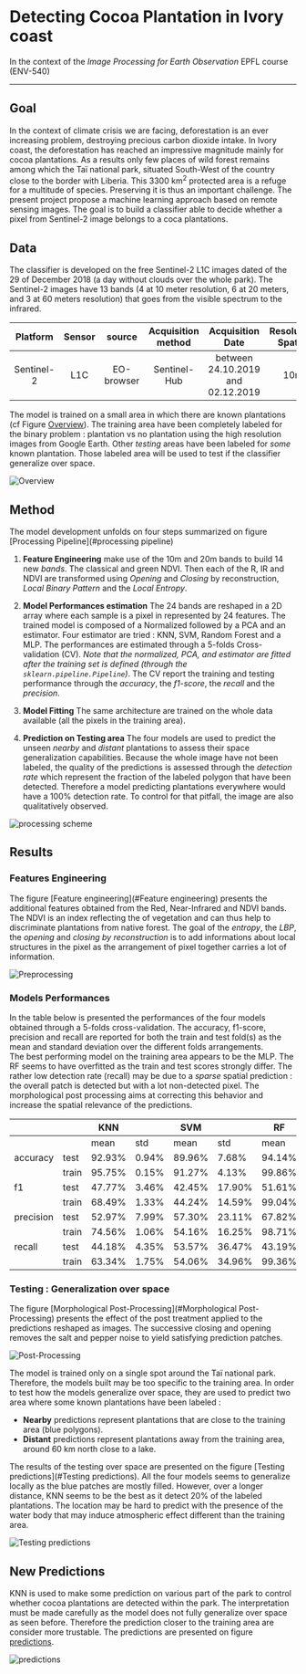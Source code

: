 # Detecting Cocoa Plantation in Ivory coast

In the context of the _Image Processing for Earth Observation_ EPFL course (ENV-540)
___

## Goal
In the context of climate crisis we are facing, deforestation is an ever increasing problem, destroying precious carbon dioxide intake. In Ivory coast, the deforestation has reached an impressive magnitude mainly for cocoa plantations. As a results only few places of wild forest remains among which the Taï national park, situated South-West of the country close to the border with Liberia. This 3300 km<sup>2</sup> protected area is a refuge for a multitude of species. Preserving it is thus an important challenge. The present project propose a machine learning approach based on remote sensing images. The goal is to build a classifier able to decide whether a pixel from Sentinel-2 image belongs to a coca plantations.

## Data

The classifier is developed on the free Sentinel-2 L1C images dated of the 29 of December 2018 (a day without clouds over the whole park). The Sentinel-2 images have 13 bands (4 at 10 meter resolution, 6 at 20 meters, and 3 at 60 meters resolution) that goes from the visible spectrum to the infrared.

|  Platform  | Sensor |   source   | Acquisition<br>method |          Acquisition<br>Date         | Resolution<br>Spatial | Resolution<br>Spectral | Resolution<br>Radiometric |    CRS    | Type of product |
|:----------:|:------:|:----------:|:---------------------:|:------------------------------------:|:---------------------:|:----------------------:|:-------------------------:|:---------:|:---------------:|
| Sentinel-2 |   L1C  | EO-browser |      Sentinel-Hub     | between 24.10.2019<br>and 02.12.2019 |          10m          |        13 bands        |        uint 16 bits       | EPSG:4326 |       RAW       |

The model is trained on a small area in which there are known plantations (cf Figure [Overview](#overview)). The training area have been completely labeled for the binary problem : plantation vs no plantation using the high resolution images from Google Earth. Other _testing_ areas have been labeled for *some* known plantation. Those labeled area will be used to test if the classifier generalize over space.

![Overview](Figures/overview.png "Overview")

## Method

The model development unfolds on four steps summarized on figure [Processing Pipeline](#processing pipeline)
1. **Feature Engineering** make use of the 10m and 20m bands to build 14 new _bands_. The classical and green NDVI. Then each of the R, IR and NDVI are transformed using _Opening_ and _Closing_ by reconstruction, _Local Binary Pattern_ and the _Local Entropy_.

2. **Model Performances estimation** The 24 bands are reshaped in a 2D array where each sample is a pixel in represented by 24 features. The trained model is composed of a Normalized followed by a PCA and an estimator. Four estimator are tried : KNN, SVM, Random Forest and a MLP. The performances are estimated through a 5-folds Cross-validation (CV). _Note that the normalized, PCA, and estimator are fitted after the training set is defined (through the `sklearn.pipeline.Pipeline`)_. The CV report the training and testing performance through the _accuracy_, the _f1-score_, the _recall_ and the _precision_.

3. **Model Fitting** The same architecture are trained on the whole data available (all the pixels in the training area).

4. **Prediction on Testing area** The four models are used to predict the unseen _nearby_ and _distant_ plantations to assess their space generalization capabilities. Because the whole image have not been labeled, the quality of the predictions is assessed through the _detection rate_ which represent the fraction of the labeled polygon that have been detected. Therefore a model predicting plantations everywhere would have a 100% detection rate. To control for that pitfall, the image are also qualitatively observed.

![processing scheme](Figures/ProcessingDiagram.png "processing pipeline")

## Results

### Features Engineering
The figure [Feature engineering](#Feature engineering) presents the additional features obtained from the Red, Near-Infrared and NDVI bands. The NDVI is an index reflecting the of vegetation and can thus help to discriminate plantations from native forest. The goal of the _entropy_, the _LBP_, the _opening_ and _closing by reconstruction_ is to add informations about local structures in the pixel as the arrangement of pixel together carries a lot of information.

![Preprocessing](Figures/Feature_Engineered.png "Feature engineering")

### Models Performances

In the table below is presented the performances of the four models obtained through a 5-folds cross-validation. The accuracy, f1-score, precision and recall are reported for both the train and test fold(s) as the mean and standard deviation over the different folds arrangements.
<br>
The best performing model on the training area appears to be the MLP. The RF seems to have overfitted as the train and test scores strongly differ. The rather low detection rate (recall) may be due to a _sparse_ spatial prediction : the overall patch is detected but with a lot non-detected pixel. The morphological post processing aims at correcting this behavior and increase the spatial relevance of the predictions.

|           |       | KNN    |       | SVM    |        | RF     |        | MLP    |        |
|-----------|-------|--------|-------|--------|--------|--------|--------|--------|--------|
|           |       | mean   | std   | mean   | std    | mean   | std    | mean   | std    |
| accuracy  | test  | 92.93% | 0.94% | 89.96% | 7.68%  | 94.14% | 0.69%  | 94.14% | 1.31%  |
|           | train | 95.75% | 0.15% | 91.27% | 4.13%  | 99.86% | 0.02%  | 95.46% | 0.21%  |
| f1        | test  | 47.77% | 3.46% | 42.45% | 17.90% | 51.61% | 3.09%  | 57.64% | 4.63%  |
|           | train | 68.49% | 1.33% | 44.24% | 14.59% | 99.04% | 0.17%  | 67.30% | 1.63%  |
| precision | test  | 52.97% | 7.99% | 57.30% | 23.11% | 67.82% | 11.47% | 63.84% | 12.71% |
|           | train | 74.56% | 1.06% | 54.16% | 16.25% | 98.71% | 0.14%  | 70.87% | 1.76%  |
| recall    | test  | 44.18% | 4.35% | 53.57% | 36.47% | 43.19% | 7.47%  | 54.00% | 5.11%  |
|           | train | 63.34% | 1.75% | 54.06% | 34.96% | 99.36% | 0.27%  | 64.10% | 2.22%  |

### Testing : Generalization over space
The figure [Morphological Post-Processing](#Morphological Post-Processing) presents the effect of the post treatment applied to the predictions reshaped as images. The successive closing and opening removes the salt and pepper noise to yield satisfying prediction patches.

![Post-Processing](Figures/PostProcessing_example.png "Morphological Post-Processing")

The model is trained only on a single spot around the Taï national park. Therefore, the models built may be too specific to the training area. In order to test how the models generalize over space, they are used to predict two area where some known plantations have been labeled :
* **Nearby** predictions represent plantations that are close to the training area (blue polygons).
* **Distant** predictions represent plantations away from the training area, around 60 km north close to a lake.

The results of the testing over space are presented on the figure [Testing predictions](#Testing predictions). All the four models seems to generalize locally as the blue patches are mostly filled. However, over a longer distance, KNN seems to be the best as it detect 20% of the labeled plantations. The location may be hard to predict with the presence of the water body that may induce atmospheric effect different than the training area.

![Testing predictions](Figures/Tai_testing_prediction.png "Testing predictions")

## New Predictions
KNN is used to make some prediction on various part of the park to control whether cocoa plantations are detected within the park. The interpretation must be made carefully as the model does not fully generalize over space as seen before. Therefore the prediction closer to the training area are consider more trustable. The predictions are presented on figure [predictions](#Predictions).

![predictions](Figures/predictions.png "Predictions")
